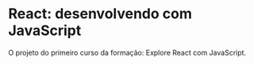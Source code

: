 # React: desenvolvendo com JavaScript

O projeto do primeiro curso da formação: Explore React com JavaScript.
